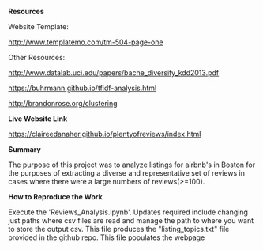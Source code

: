 

<b>Resources</b>


Website Template:

http://www.templatemo.com/tm-504-page-one


Other Resources:

http://www.datalab.uci.edu/papers/bache_diversity_kdd2013.pdf

https://buhrmann.github.io/tfidf-analysis.html

http://brandonrose.org/clustering


<b>Live Website Link</b>

https://claireedanaher.github.io/plentyofreviews/index.html



<b>Summary</b>

The purpose of this project was to analyze listings for airbnb's in Boston for the purposes of extracting a diverse and representative set of reviews in cases where there were a large numbers of reviews(>=100).


<b>How to Reproduce the Work</b>

Execute the 'Reviews_Analysis.ipynb'. Updates required include changing just paths where csv files are read and manage the path to where you want to store the output csv. This file produces the "listing_topics.txt" file provided in the github repo. This file populates the webpage
